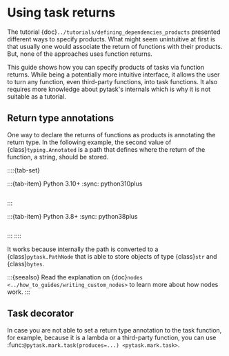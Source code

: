 # Using task returns

The tutorial {doc}`../tutorials/defining_dependencies_products` presented different
ways to specify products. What might seem unintuitive at first is that usually one would
associate the return of functions with their products. But, none of the approaches uses
function returns.

This guide shows how you can specify products of tasks via function returns. While being
a potentially more intuitive interface, it allows the user to turn any function, even
third-party functions, into task functions. It also requires more knowledge about
pytask's internals which is why it is not suitable as a tutorial.

## Return type annotations

One way to declare the returns of functions as products is annotating the return type.
In the following example, the second value of {class}`typing.Annotated` is a path that
defines where the return of the function, a string, should be stored.

::::{tab-set}

:::{tab-item} Python 3.10+
:sync: python310plus

```{literalinclude} ../../../docs_src/how_to_guides/using_task_returns_example_1_py310.py
```
:::

:::{tab-item} Python 3.8+
:sync: python38plus

```{literalinclude} ../../../docs_src/how_to_guides/using_task_returns_example_1_py38.py
```
:::
::::

It works because internally the path is converted to a {class}`pytask.PathNode` that is
able to store objects of type {class}`str` and {class}`bytes`.

:::{seealso}
Read the explanation on {doc}`nodes <../how_to_guides/writing_custom_nodes>` to learn
more about how nodes work.
:::

## Task decorator

In case you are not able to set a return type annotation to the task function, for
example, because it is a lambda or a third-party function, you can use
:func:`@pytask.mark.task(produces=...) <pytask.mark.task>`.

```{literalinclude} ../../../docs_src/how_to_guides/using_task_returns_example_2.py
```
